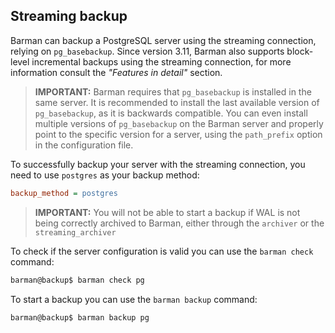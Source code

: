 ## Streaming backup

Barman can backup a PostgreSQL server using the streaming connection,
relying on `pg_basebackup`. Since version 3.11, Barman also supports block-level
incremental backups using the streaming connection, for more information
consult the _"Features in detail"_ section.

> **IMPORTANT:** Barman requires that `pg_basebackup` is installed in
> the same server. It is recommended to install the last available 
> version of `pg_basebackup`, as it is backwards compatible.  You can 
> even install multiple versions of `pg_basebackup` on the Barman
> server and properly point to the specific version for a server,
> using the `path_prefix` option in the configuration file.

To successfully backup your server with the streaming connection, you
need to use `postgres` as your backup method:

``` ini
backup_method = postgres
```

> **IMPORTANT:** You will not be able to start a backup if WAL is not
> being correctly archived to Barman, either through the `archiver` or
> the `streaming_archiver`

To check if the server configuration is valid you can use the `barman
check` command:

``` bash
barman@backup$ barman check pg
```

To start a backup you can use the `barman backup` command:

``` bash
barman@backup$ barman backup pg
```
